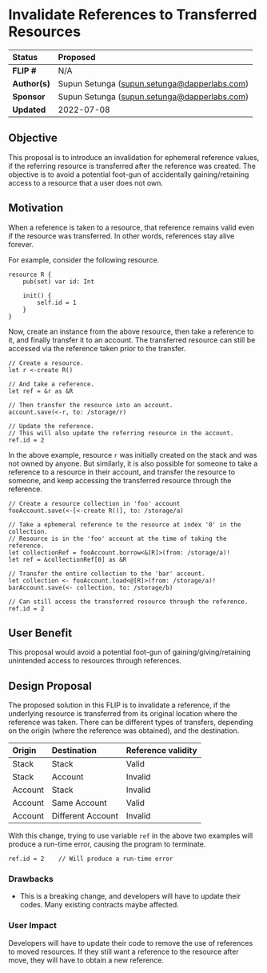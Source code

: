# Invalidate References to Transferred Resources

| Status        | Proposed                                     |
:-------------- |:---------------------------------------------|
| **FLIP #**    | N/A                                          |
| **Author(s)** | Supun Setunga (supun.setunga@dapperlabs.com) |
| **Sponsor**   | Supun Setunga (supun.setunga@dapperlabs.com) |
| **Updated**   | 2022-07-08                                   |

## Objective

This proposal is to introduce an invalidation for ephemeral reference values, if the referring resource is transferred
after the reference was created. The objective is to avoid a potential foot-gun of accidentally gaining/retaining
access to a resource that a user does not own.

## Motivation

When a reference is taken to a resource, that reference remains valid even if the resource was transferred.
In other words, references stay alive forever.

For example, consider the following resource.

```cadence
resource R {
    pub(set) var id: Int

    init() {
        self.id = 1
    }
}
```

Now, create an instance from the above resource, then take a reference to it, and finally transfer it to an account.
The transferred resource can still be accessed via the reference taken prior to the transfer.

```cadence
// Create a resource.
let r <-create R()

// And take a reference.
let ref = &r as &R

// Then transfer the resource into an account.
account.save(<-r, to: /storage/r)

// Update the reference.
// This will also update the referring resource in the account.
ref.id = 2
```

In the above example, resource `r` was initially created on the stack and was not owned by anyone.
But similarly, it is also possible for someone to take a reference to a resource in their account, and transfer the
resource to someone, and keep accessing the transferred resource through the reference.
```cadence
// Create a resource collection in 'foo' account
fooAccount.save(<-[<-create R()], to: /storage/a)

// Take a ephemeral reference to the resource at index '0' in the collection.
// Resource is in the 'foo' account at the time of taking the reference.
let collectionRef = fooAccount.borrow<&[R]>(from: /storage/a)!
let ref = &collectionRef[0] as &R

// Transfer the entire collection to the 'bar' account.
let collection <- fooAccount.load<@[R]>(from: /storage/a)!
barAccount.save(<- collection, to: /storage/b)

// Can still access the transferred resource through the reference.
ref.id = 2
```

## User Benefit
This proposal would avoid a potential foot-gun of gaining/giving/retaining unintended access to resources through
references.

## Design Proposal
The proposed solution in this FLIP is to invalidate a reference, if the underlying resource is transferred from its
original location where the reference was taken.
There can be different types of transfers, depending on the origin (where the reference was obtained), and the
destination.

| Origin  | Destination       | Reference validity |
|:--------|:------------------|:-------------------|   
| Stack   | Stack             | Valid              |
| Stack   | Account           | Invalid            |
| Account | Stack             | Invalid            |
| Account | Same Account      | Valid              |
| Account | Different Account | Invalid            |

With this change, trying to use variable `ref` in the above two examples will produce a run-time error,
causing the program to terminate.
```cadence
ref.id = 2    // Will produce a run-time error
```

### Drawbacks
- This is a breaking change, and developers will have to update their codes. Many existing contracts maybe affected.

### User Impact

Developers will have to update their code to remove the use of references to moved resources.
If they still want a reference to the resource after move, they will have to obtain a new reference.
